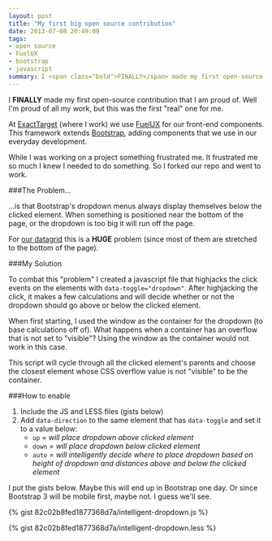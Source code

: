 ```yaml
---
layout: post
title: "My first big open source contribution"
date: 2013-07-08 20:49:09
tags:
- open source
- FuelUX
- bootstrap
- javascript
summary: I <span class="bold">FINALLY</span> made my first open-source contribution that I am proud of. Well I'm proud of all my work, but this was the first "real" one for me. @ExactTarget (where I work) we use FuelUX for our front-end components 
---
```


I **FINALLY** made my first open-source contribution that I am proud of. Well I'm proud of all my work, but this was the first "real" one for me.

At [ExactTarget][1] (where I work) we use [FuelUX][2] for our front-end components. This framework extends [Bootstrap][3], adding components that we use in our everyday development.

While I was working on a project something frustrated me. It frustrated me so much I knew I needed to do something. So I forked our repo and went to work.

###The Problem...

...is that Bootstrap's dropdown menus always display themselves below the clicked element. When something is positioned near the bottom of the page, or the dropdown is too big it will run off the page.

For [our datagrid][4] this is a **HUGE** problem (since most of them are stretched to the bottom of the page).

###My Solution

To combat this "problem" I created a javascript file that highjacks the click events on the elements with `data-toggle="dropdown"`. After highjacking the click, it makes a few calculations and will decide whether or not the dropdown should go above or below the clicked element.

When first starting, I used the window as the container for the dropdown (to base calculations off of). What happens when a container has an overflow that is not set to "visible"? Using the window as the container would not work in this case.

This script will cycle through all the clicked element's parents and choose the closest element whose CSS overflow value is not "visible" to be the container.

###How to enable

1. Include the JS and LESS files (gists below)
2. Add `data-direction` to the same element that has `data-toggle` and set it to a value below:
    * `up` = _will place dropdown above clicked element_
    * `down` = _will place dropdown below clicked element_
    * `auto` = _will intelligently decide where to place dropdown based on height of dropdown and distances above and below the clicked element_

I put the gists below. Maybe this will end up in Bootstrap one day. Or since Bootstrap 3 will be mobile first, maybe not. I guess we'll see.

{% gist 82c02b8fed1877368d7a/intelligent-dropdown.js %}

{% gist 82c02b8fed1877368d7a/intelligent-dropdown.less %}

[1]: http://www.exacttarget.com
[2]: https://github.com/ExactTarget/fuelux
[3]: https://github.com/twitter/bootstrap
[4]: http://exacttarget.github.io/fuelux/#datagrid